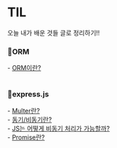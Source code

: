 # TIL
오늘 내가 배운 것들 글로 정리하기!!

<h3>📁ORM</h3>
  - <a href = "https://github.com/SeunghoonSeunghoon/TIL/blob/master/ORM/ORM.md">ORM이란?</a><br><br>
  
<h3>📁express.js</h3>
  - <a href = "https://github.com/SeunghoonSeunghoon/TIL/blob/master/express/multer.md">Multer란?</a><br>
  - <a href = "https://github.com/SeunghoonSeunghoon/TIL/blob/master/express/sync_async.md">동기/비동기란?</a><br>
  - <a href = "https://github.com/SeunghoonSeunghoon/TIL/blob/master/express/WhyJsCanAsync.md">JS는 어떻게 비동기 처리가 가능할까?</a><br>
  - <a href = "https://github.com/SeunghoonSeunghoon/TIL/blob/master/express/promise.md">Promise란?</a><br>
